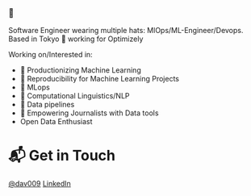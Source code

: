 ###  👋

Software Engineer wearing multiple hats: MlOps/ML-Engineer/Devops. 
Based in Tokyo 🗼 working for Optimizely

Working on/Interested in:
- 🤖 Productionizing Machine Learning
- 🤖 Reproducibility for Machine Learning Projects
- 🤖 MLops
- 📖 Computational Linguistics/NLP 
- 👷 Data pipelines
- 🌱 Empowering Journalists with Data tools
- Open Data Enthusiast 

# 📬 Get in Touch
[@dav009](https://twitter.com/dav009)
[LinkedIn](https://www.linkedin.com/in/przybilla/)

